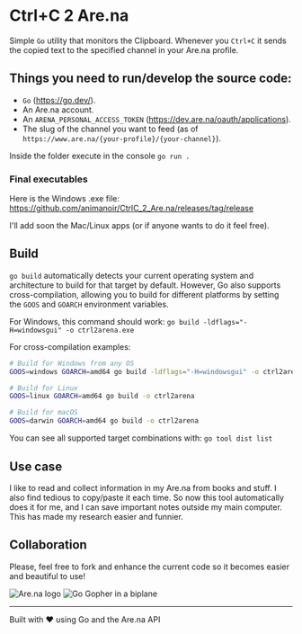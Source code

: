 # Ctrl+C 2 Are.na

Simple `Go` utility that monitors the Clipboard. Whenever you `Ctrl+C` it sends the copied text to the specified channel in your Are.na profile.

## Things you need to run/develop the source code:

- `Go` (https://go.dev/).
- An Are.na account.
- An `ARENA_PERSONAL_ACCESS_TOKEN` (https://dev.are.na/oauth/applications).
- The slug of the channel you want to feed (as of `https://www.are.na/{your-profile}/{your-channel}`).

Inside the folder execute in the console `go run .` 

### Final executables

Here is the Windows .exe file: https://github.com/animanoir/CtrlC_2_Are.na/releases/tag/release 

I'll add soon the Mac/Linux apps (or if anyone wants to do it feel free).

## Build

`go build` automatically detects your current operating system and architecture to build for that target by default. However, Go also supports cross-compilation, allowing you to build for different platforms by setting the `GOOS` and `GOARCH` environment variables.

For Windows, this command should work: `go build -ldflags="-H=windowsgui" -o ctrl2arena.exe`

For cross-compilation examples:
```bash
# Build for Windows from any OS
GOOS=windows GOARCH=amd64 go build -ldflags="-H=windowsgui" -o ctrl2arena.exe

# Build for Linux
GOOS=linux GOARCH=amd64 go build -o ctrl2arena

# Build for macOS
GOOS=darwin GOARCH=amd64 go build -o ctrl2arena
```

You can see all supported target combinations with: `go tool dist list`

## Use case

I like to read and collect information in my Are.na from books and stuff. I also find tedious to copy/paste it each time. So now this tool automatically does it for me, and I can save important notes outside my main computer. This has made my research easier and funnier.
## Collaboration

Please, feel free to fork and enhance the current code so it becomes easier and beautiful to use!

![Are.na logo](https://d2w9rnfcy7mm78.cloudfront.net/9485135/original_10647a43631b7746e4a0821772aefa41.png?1605218631?bc=0)
![Go Gopher in a biplane](https://go.dev/images/gophers/biplane.svg)

---

Built with ❤️ using Go and the Are.na API